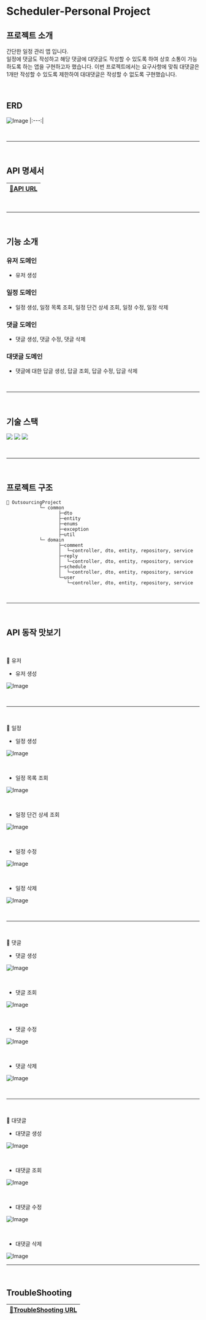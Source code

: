 # Scheduler-Personal Project
## 프로젝트 소개
간단한 일정 관리 앱 입니다.<br>
일정에 댓글도 작성하고 해당 댓글에 대댓글도 작성할 수 있도록 하여 상호 소통이 가능하도록 하는 앱을 구현하고자 했습니다.
이번 프로젝트에서는 요구사항에 맞춰 대댓글은 1개만 작성할 수 있도록 제한하여 대대댓글은 작성할 수 없도록 구현했습니다.<br>

<br>

## ERD
![Image](https://github.com/user-attachments/assets/ba6b90a0-e93f-44a1-be81-eb5040466a42)
|:---:|

<br>

-----

<br>

## API 명세서
|[🔗API URL](https://www.notion.so/teamsparta/API-ERD-1e62dc3ef51481bf920bcf6fd64be831)
|:---:|

<br>

-----

<br>

## 기능 소개

### 유저 도메인
- 유저 생성<br>

### 일정 도메인
- 일정 생성, 일정 목록 조회, 일정 단건 상세 조회, 일정 수정, 일정 삭제<br>

### 댓글 도메인
- 댓글 생성, 댓글 수정, 댓글 삭제<br>

### 대댓글 도메인
- 댓글에 대한 답글 생성, 답글 조회, 답글 수정, 답글 삭제<br>

<br>

-----

<br>

## 기술 스택
<img src="https://img.shields.io/badge/java-007396?style=for-the-badge&logo=OpenJDK&logoColor=white"> <img src="https://img.shields.io/badge/springboot-6DB33F?style=for-the-badge&logo=springboot&logoColor=white"> <img src="https://img.shields.io/badge/MySQL-4479A1?style=for-the-badge&logo=MySQL&logoColor=white"> 

<br>

-----

<br>

## 프로젝트 구조
```bas      
📁 OutsourcingProject
            └─ common
                   ├─dto
                   ├─entity
                   ├─enums
                   ├─exception
                   ├─util
            └─ domain
                   ├─comment
                   │  └─controller, dto, entity, repository, service
                   ├─reply
                   │  └─controller, dto, entity, repository, service
                   ├─schedule
                   │  └─controller, dto, entity, repository, service
                   └─user
                      └─controller, dto, entity, repository, service
```

<br>

-----

<br>

## API 동작 맛보기

<br>

📍 유저

* 유저 생성

![Image](https://github.com/user-attachments/assets/6739f2e7-2878-4562-b4cb-979721f180b4)

<br>

-----

<br>

📍 일정

* 일정 생성

![Image](https://github.com/user-attachments/assets/8205fbb7-5fb4-4afc-ab93-403cc4445391)

<br>

* 일정 목록 조회

![Image](https://github.com/user-attachments/assets/a79017db-a9f5-49aa-8e53-34368716ed48)

<br>

* 일정 단건 상세 조회

![Image](https://github.com/user-attachments/assets/5c2015f5-02d9-475a-ae71-d587e242c52b)

<br>

* 일정 수정

![Image](https://github.com/user-attachments/assets/31c5ff9b-b6f3-4a5c-9cb4-69770df4ecff)

<br>

* 일정 삭제

![Image](https://github.com/user-attachments/assets/3ca31938-4f81-4904-b5ae-fca1e6490c02)

<br>

-----

<br>

📍 댓글

* 댓글 생성

![Image](https://github.com/user-attachments/assets/70a14c6e-648e-4191-bd92-6d850850a60c)

<br>

* 댓글 조회

![Image](https://github.com/user-attachments/assets/5fd7a9f8-7624-4c51-9096-202a1c8ba617)

<br>

* 댓글 수정

![Image](https://github.com/user-attachments/assets/d3be5cbb-82c6-4aa5-a843-726beea50885)

<br>

* 댓글 삭제

![Image](https://github.com/user-attachments/assets/c4ecfa71-f663-45ab-8d05-7430ee7c8987)

<br>

-----

<br>

📍 대댓글

* 대댓글 생성

![Image](https://github.com/user-attachments/assets/85821e3f-0fe7-49bf-8247-29cf112f8581)

<br>

* 대댓글 조회

![Image](https://github.com/user-attachments/assets/ef92a264-f370-4da4-bd13-65440b1d49b2)

<br>

* 대댓글 수정

![Image](https://github.com/user-attachments/assets/f8b739cf-145b-4195-80b2-97a26728447f)

<br>

* 대댓글 삭제

![Image](https://github.com/user-attachments/assets/5cb7fb91-aad5-4a8a-ba86-36f80e478022)

-----

<br>

## TroubleShooting

|[🔗TroubleShooting URL](https://velog.io/@jess_kim/%EB%B3%B8-%EC%BA%A0%ED%94%8457%EC%9D%BC%EC%B0%A8)
|:---:|

<br>

<br>
<br>
